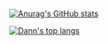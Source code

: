 [![Anurag's GitHub stats](https://github-readme-stats.vercel.app/api?username=dann-5m)](https://github.com/anuraghazra/github-readme-stats)

[![Dann's top langs](https://github-readme-stats.vercel.app/api/top-langs/?username=proff001&langs_count=6&bg_color=30,e96443,904e95&title_color=fff&text_color=fff)](https://github.com/anuraghazra/github-readme-stats)
